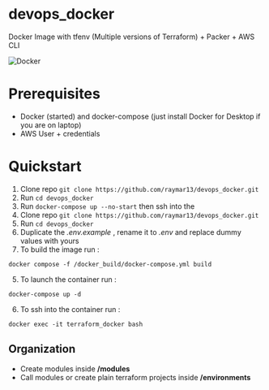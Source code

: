 # devops_docker
Docker Image with tfenv (Multiple versions of Terraform) + Packer + AWS CLI

![Docker](https://github.com/raymar13/devops_docker/workflows/Docker/badge.svg)

# Prerequisites

- Docker (started) and docker-compose (just install Docker for Desktop if you are on laptop)
- AWS User + credentials

# Quickstart

1. Clone repo `git clone https://github.com/raymar13/devops_docker.git`
2. Run `cd devops_docker`
3. Run `docker-compose up --no-start` then ssh into the 
1. Clone repo `git clone https://github.com/raymar13/devops_docker.git`
2. Run `cd devops_docker`
3. Duplicate the *.env.example* , rename it to *.env* and replace dummy values with yours
4. To build the image run :
```
docker compose -f /docker_build/docker-compose.yml build
``` 
5. To launch the container run :
```
docker-compose up -d
``` 
6. To ssh into the container run :
```
docker exec -it terraform_docker bash
```

## Organization
- Create modules inside **/modules**
- Call modules or create plain terraform projects inside **/environments**